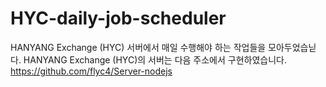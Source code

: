 # HYC-daily-job-scheduler
HANYANG Exchange (HYC) 서버에서 매일 수행해야 하는 작업들을 모아두었습닏다. HANYANG Exchange (HYC)의 서버는 다음 주소에서 구현하였습니다.  https://github.com/flyc4/Server-nodejs
